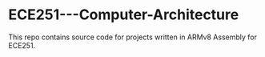 # ECE251---Computer-Architecture

This repo contains source code for projects written in ARMv8 Assembly for ECE251.
